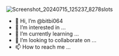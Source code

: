 ![Screenshot_20240715_125237_8278slots](https://github.com/user-attachments/assets/ce10e9eb-80d8-486c-a197-a0d196df2fb9)
- 👋 Hi, I’m @bitbi064
- 👀 I’m interested in ...
- 🌱 I’m currently learning ...
- 💞️ I’m looking to collaborate on ...
- 📫 How to reach me ...

<!---
bitbi064/bitbi064 is a ✨ special ✨ repository because its `README.md` (this file) appears on your GitHub profile.
You can click the Preview link to take a look at your changes.
--->
